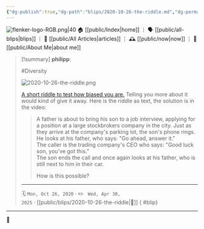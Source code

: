 ```yaml
---
{"dg-publish":true,"dg-path":"blips/2020-10-26-the-riddle.md","dg-permalink":"2020/10/26/the-riddle/","permalink":"/2020/10/26/the-riddle/","title":"philipp @ 2020-10-26","created":"2020-10-26T00:00:00","updated":"2025-04-30T22:27:36"}
---
```



<div class="transclusion internal-embed is-loaded"><div class="markdown-embed">




![flenker-logo-RGB.png|40](/img/user/attachments/flenker-logo-RGB.png)
🏠 [[public/Index\|home]]  ⋮ 🗣️ [[public/all-blips\|blips]] ⋮  📝 [[public/All Articles\|articles]]  ⋮ 🕰️ [[public/now\|now]] ⋮ 🪪 [[public/About Me\|about me]]


</div></div>


> [!summary] **philipp**:
>
> #Diversity
>
> ![2020-10-26-the-riddle.png](/img/user/attachments/2020-10-26-the-riddle.png)
>
> [A short riddle to test how biased you
> are.](https://www.youtube.com/watch?v=4kFC7669quE) Telling you more about it
> would kind of give it away. Here is the riddle as text, the solution is in the
> video:
>
> > A father is about to bring his son to a job interview, applying for a position
> > at a large stockbrokers company in the city. Just as they arrive at the
> > company's parking lot, the son's phone rings. He looks at his father, who
> > says: "Go ahead, answer it."  
> > The caller is the trading company's CEO who says: "Good luck son, you've got
> > this."  
> > The son ends the call and once again looks at his father, who is still next to
> > him in their car.
> >
> > How is this possible?
> - - -
>
> 🗓️ <code>Mon, Oct 26, 2020</code>  · ✏️ <code> Wed, Apr 30, 2025</code>  · [[public/blips/2020-10-26-the-riddle\|🔗]]
{ #blip}


- - -

 👾
